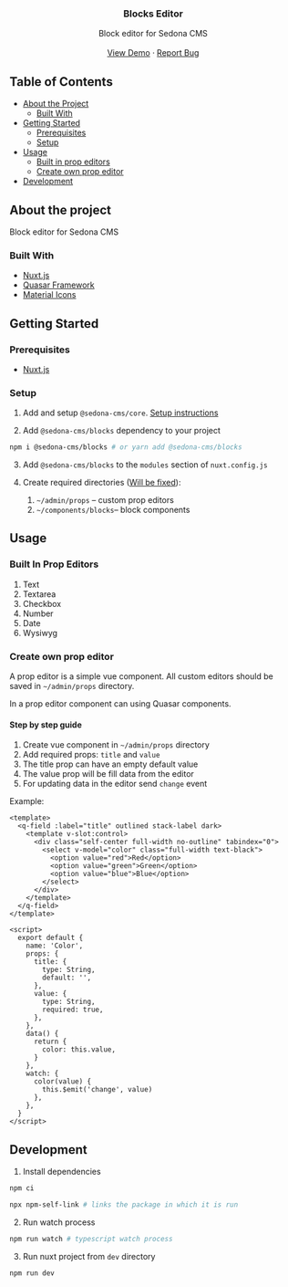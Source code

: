 <p align="center">
  <h3 align="center">Blocks Editor</h3>

  <p align="center">
    Block editor for Sedona CMS
    <br />
    <br />
    <a href="https://sedona-cms.github.io/blocks/?loggedIn=true">View Demo</a>
    ·
    <a href="https://github.com/sedona-cms/blocks/issues">Report Bug</a>
  </p>
</p>

## Table of Contents

* [About the Project](#about-the-project)
  * [Built With](#built-with)
* [Getting Started](#getting-started)
  * [Prerequisites](#prerequisites)
  * [Setup](#setup)
* [Usage](#usage)
  * [Built in prop editors](#built-in-prop-editors)
  * [Create own prop editor](#create-own-prop-editor)
* [Development](#development)
  
## About the project

Block editor for Sedona CMS

### Built With

* [Nuxt.js](https://nuxtjs.org/)
* [Quasar Framework](https://quasar.dev/)
* [Material Icons](https://material.io/resources/icons/)

## Getting Started

### Prerequisites

* [Nuxt.js](https://nuxtjs.org/)

### Setup

1. Add and setup `@sedona-cms/core`. [Setup instructions](https://github.com/sedona-cms/core#setup) 

2. Add `@sedona-cms/blocks` dependency to your project

```bash
npm i @sedona-cms/blocks # or yarn add @sedona-cms/blocks
```

3. Add `@sedona-cms/blocks` to the `modules` section of `nuxt.config.js`

4. Create required directories ([Will be fixed](../../issues/2)):
    1. `~/admin/props` – custom prop editors
    2. `~/components/blocks`– block components

## Usage

### Built In Prop Editors

1. Text
2. Textarea
3. Checkbox
4. Number
5. Date
6. Wysiwyg

### Create own prop editor

A prop editor is a simple vue component. All custom editors should be saved in `~/admin/props` directory.

In a prop editor component can using Quasar components.

#### Step by step guide

1. Create vue component in `~/admin/props` directory
2. Add required props: `title` and `value`
3. The title prop can have an empty default value
4. The value prop will be fill data from the editor
5. For updating data in the editor send `change` event

Example:

```vue
<template>
  <q-field :label="title" outlined stack-label dark>
    <template v-slot:control>
      <div class="self-center full-width no-outline" tabindex="0">
        <select v-model="color" class="full-width text-black">
          <option value="red">Red</option>
          <option value="green">Green</option>
          <option value="blue">Blue</option>
        </select>
      </div>
    </template>
  </q-field>
</template>

<script>
  export default {
    name: 'Color',
    props: {
      title: {
        type: String,
        default: '',
      },
      value: {
        type: String,
        required: true,
      },
    },
    data() {
      return {
        color: this.value,
      }
    },
    watch: {
      color(value) {
        this.$emit('change', value)
      },
    },
  }
</script>
```
    
## Development

1. Install dependencies

```bash
npm ci
```

```bash
npx npm-self-link # links the package in which it is run
```

2. Run watch process

```bash
npm run watch # typescript watch process
```

3. Run nuxt project from `dev` directory

```bash
npm run dev
```

